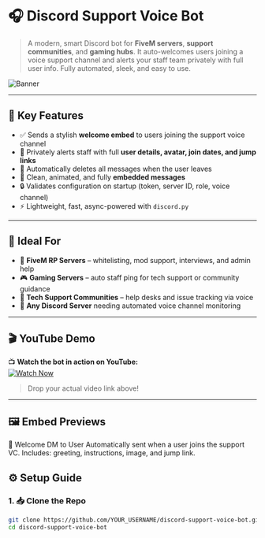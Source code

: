 # 🎧 Discord Support Voice Bot

> A modern, smart Discord bot for **FiveM servers**, **support communities**, and **gaming hubs**. It auto-welcomes users joining a voice support channel and alerts your staff team privately with full user info. Fully automated, sleek, and easy to use.

![Banner](https://cdn.discordapp.com/attachments/1338114250161524787/1368695350835282070/GIF1.gif)

---

## 📌 Key Features

- ✅ Sends a stylish **welcome embed** to users joining the support voice channel
- 🚨 Privately alerts staff with full **user details, avatar, join dates, and jump links**
- 🧹 Automatically deletes all messages when the user leaves
- 🎨 Clean, animated, and fully **embedded messages**
- 🔒 Validates configuration on startup (token, server ID, role, voice channel)
- ⚡ Lightweight, fast, async-powered with `discord.py`

---

## 🧠 Ideal For

- 🚓 **FiveM RP Servers** – whitelisting, mod support, interviews, and admin help
- 🎮 **Gaming Servers** – auto staff ping for tech support or community guidance
- 🧰 **Tech Support Communities** – help desks and issue tracking via voice
- 💬 **Any Discord Server** needing automated voice channel monitoring

---

## 🎬 YouTube Demo

📺 **Watch the bot in action on YouTube:**  
[![Watch Now](https://img.shields.io/badge/Watch%20on-YouTube-red?style=for-the-badge&logo=youtube)](https://your-youtube-link.com)

> Drop your actual video link above!

---

## **🖼️ Embed Previews**
👋 Welcome DM to User
Automatically sent when a user joins the support VC.
Includes: greeting, instructions, image, and jump link.



## ⚙️ Setup Guide

### 1. 📥 Clone the Repo

```bash
git clone https://github.com/YOUR_USERNAME/discord-support-voice-bot.git
cd discord-support-voice-bot
